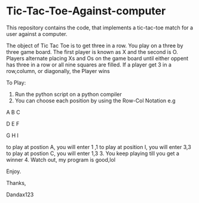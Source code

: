 # Tic-Tac-Toe-Against-computer
This repository contains the code, that implements a tic-tac-toe match for a user against a computer.

The object of Tic Tac Toe is to get three in a row.
You play on a three by three game board. 
The first player is known as X and the second is O. 
Players alternate placing Xs and Os on the game board until either oppent has three in a row or all nine squares are filled. 
If a player get 3 in a row,column, or diagonally, the Player wins

To Play:
1. Run the python script on a python compiler
2. You can choose each position by using the Row-Col Notation e.g 

A B C

D E F

G H I

to play at postion A, you  will enter 1 ,1
to play at position I, you will enter 3,3
to play at postion C, you will enter 1,3
3. You keep playing till you get a winner
4. Watch out, my program is good,lol

Enjoy.

Thanks,

Dandax123
